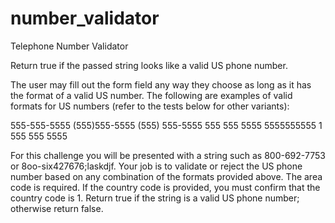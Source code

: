 # number_validator

Telephone Number Validator

Return true if the passed string looks like a valid US phone number.

The user may fill out the form field any way they choose as long as it has the format of a valid US number. The following are examples of valid formats for US numbers (refer to the tests below for other variants):

555-555-5555
(555)555-5555
(555) 555-5555
555 555 5555
5555555555
1 555 555 5555

For this challenge you will be presented with a string such as 800-692-7753 or 8oo-six427676;laskdjf. 
Your job is to validate or reject the US phone number based on any combination of the formats provided above. 
The area code is required. If the country code is provided, you must confirm that the country code is 1. 
Return true if the string is a valid US phone number; otherwise return false.
